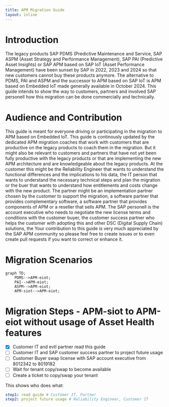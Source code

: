 ```yaml
---
title: APM Migration Guide
layout: inline
---
```

# Introduction
The legacy products SAP PDMS (Predictive Maintenance and Service, SAP ASPM (Asset Strategy and Performance Management),
SAP PAI (Predictive Asset Insights) or
SAP APM based on SAP IoT (Asset Performance Management) have been sunset by SAP in 2022, 2023 and 2024 so that new customers cannot buy these products anymore.
The alternative to PDMS, PAI and ASPM and the successor to APM based on SAP IoT is APM based on Embedded IoT made generally available in October 2024.
This guide intends to show the way to customers, partners and involved SAP personell how this migration can be done commercially and technically.
# Audience and Contribution
This guide is meant for everyone driving or participating in the migration to APM based on Embedded IoT.
This guide is continously updated by the dedicated APM migration coaches that work with customers that are productive on the legacy products to coach them in the migration. But it might also be relevant to customers and partners that have not yet been fully productive with the legacy products or that are implementing the new APM architecture and are knowledgeable about the legacy products.
At the customer this might be the Reliability Engineer that wants to understand the functional differences and the implications to his data,
the IT person that wants to understand the necessary technical steps and plan the migration or
the buer that wants to understand how entitlements and costs change with the new product.
The partner might be an implementation partner chosen by the customer to support the migration,
a software partner that provides complementary software,
a software partner that provides components of APM
or a reseller that sells APM.
The SAP personell is the account executive who needs to negotiate the new license terms and conditions with the customer buyer,
the customer success partner who helps the customer with adopting this and other DSC (Digital Supply Chain) solutions,
the 
Your contribution to this guide is very much appreciated by the SAP APM community so please feel free to create issues or to even create pull requests if you want to correct or enhance it.
# Migration Scenarios

```mermaid
graph TD;
    PDMS-->APM-eiot;
    PAI-->APM-eiot;
    ASPM-->APM-eiot;
    APM-siot-->APM-eiot;
```
# Migration Steps - APM-siot to APM-eiot without usage of Asset Health features
- [x] Customer IT and evtl partner read this guide
- [ ] Customer IT and SAP customer success partner to project future usage
- [ ] Customer Buyer swap license with SAP account executive from 8012342 to 8019182
- [ ] Wait for tenant copy/swap to become available
- [ ] Create a ticket to copy/swap your tenant

This shows who does what:
```yaml annotate
step1: read guide # Customer IT, Partner
step2: project future usage # Reliability Engineer, Customer IT
```

